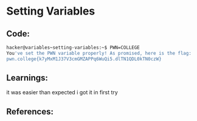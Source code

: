 # Setting Variables
## Code:
```bash
hacker@variables~setting-variables:~$ PWN=COLLEGE
You've set the PWN variable properly! As promised, here is the flag:
pwn.college{k7yMxM1J37V3cmGMZAPPq6WuQi5.dlTN1QDL0kTN0czW}
```
## Learnings:
it was easier than expected i got it in first try
## References:
